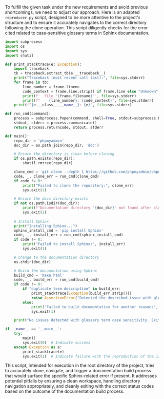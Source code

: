 To fulfill the given task under the new requirements and avoid previous shortcomings, we need to adjust our approach. Here is an adapted `reproducer.py` script, designed to be more attentive to the project's structure and to ensure it accurately navigates to the correct directory following the clone operation. This script diligently checks for the error cited related to case-sensitive glossary terms in Sphinx documentation.

```python
import subprocess
import os
import sys
import shutil

def print_stacktrace(e: Exception):
    import traceback
    tb = traceback.extract_tb(e.__traceback__)
    print("Traceback (most recent call last):", file=sys.stderr)
    for frame in tb:
        line_number = frame.lineno
        code_context = frame.line.strip() if frame.line else "Unknown"
        print(f'  File "{frame.filename}"', file=sys.stderr)
        print(f"    {line_number}: {code_context}", file=sys.stderr)
    print(f"{e.__class__.__name__}: {e}", file=sys.stderr)

def run_cmd(command):
    process = subprocess.Popen(command, shell=True, stdout=subprocess.PIPE, stderr=subprocess.PIPE, bufsize=1, universal_newlines=True)
    stdout, stderr = process.communicate()
    return process.returncode, stdout, stderr

def main():
    repo_dir = 'phpmyadmin'
    doc_dir = os.path.join(repo_dir, 'doc')

    # Ensure the directory is clean before cloning
    if os.path.exists(repo_dir):
        shutil.rmtree(repo_dir)

    clone_cmd = 'git clone --depth 1 https://github.com/phpmyadmin/phpmyadmin.git'
    code, _, clone_err = run_cmd(clone_cmd)
    if code != 0:
        print("Failed to clone the repository:", clone_err)
        sys.exit(1)

    # Ensure the docs directory exists
    if not os.path.isdir(doc_dir):
        print(f"Documentation directory '{doc_dir}' not found after cloning.")
        sys.exit(1)
    
    # Install Sphinx
    print("Installing Sphinx...")
    sphinx_install_cmd = 'pip install Sphinx'
    code, _, install_err = run_cmd(sphinx_install_cmd)
    if code != 0:
        print("Failed to install Sphinx:", install_err)
        sys.exit(1)

    # Change to the documentation directory
    os.chdir(doc_dir)

    # Build the documentation using Sphinx
    build_cmd = 'make html'
    code, _, build_err = run_cmd(build_cmd)
    if code != 0:
        if "duplicate term description" in build_err:
            print_stacktrace(Exception(build_err.strip()))
            raise AssertionError("Detected the described issue with glossary term case sensitivity.")
        else:
            print("Failed to build documentation for another reason:", build_err)
            sys.exit(1)

    print("No issues detected with glossary term case sensitivity. Exiting without errors.")

if __name__ == '__main__':
    try:
        main()
        sys.exit(0)  # Indicate success
    except Exception as e:
        print_stacktrace(e)
        sys.exit(1)  # Indicate failure with the reproduction of the issue
```

This script, intended for execution in the root directory of the project, tries to accurately clone, navigate, and trigger a documentation build process that would surface the specific Sphinx-related error if present. It addresses potential pitfalls by ensuring a clean workspace, handling directory navigation appropriately, and cleanly exiting with the correct status codes based on the outcome of the documentation build process.